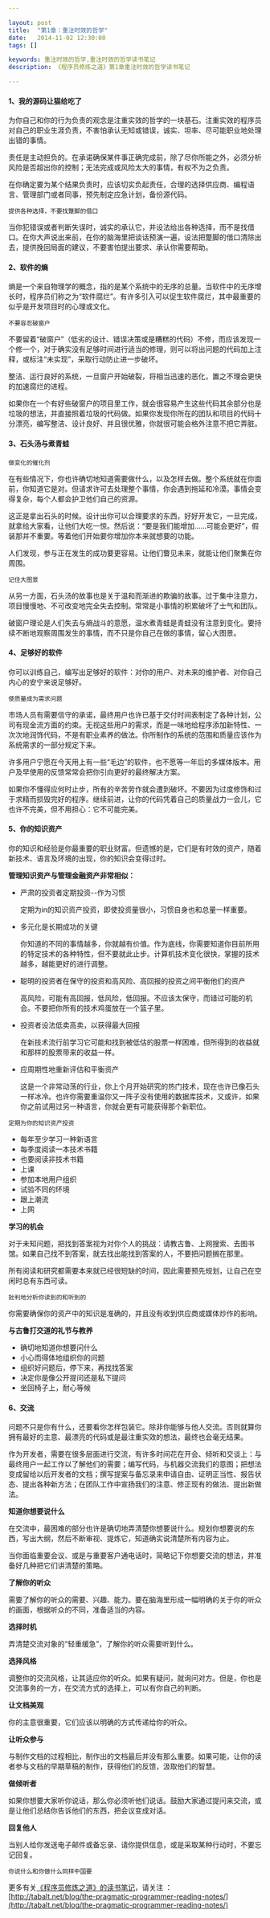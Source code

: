 ```yaml
---

layout: post
title:  "第1章：重注时效的哲学"
date:   2014-11-02 12:30:00
tags: []

keywords: 重注时效的哲学,重注时效的哲学读书笔记
description: 《程序员修炼之道》第1章重注时效的哲学读书笔记

---
```



#### 1、我的源码让猫给吃了


为你自己和你的行为负责的观念是注重实效的哲学的一块基石。注重实效的程序员对自己的职业生涯负责，不害怕承认无知或错误，诚实、坦率、尽可能职业地处理出错的事情。

责任是主动担负的。在承诺确保某件事正确完成前，除了尽你所能之外，必须分析风险是否超出你的控制；无法完成或风险太大的事情，有权不为之负责。

在你确定要为某个结果负责时，应该切实负起责任，合理的选择供应商、编程语言、管理部门或者同事，预先制定应急计划，备份源代码。

`提供各种选择，不要找蹩脚的借口`

当你犯错误或者判断失误时，诚实的承认它，并设法给出各种选择，而不是找借口。在你大声说出来前，在你的脑海里把谈话预演一遍，设法把蹩脚的借口清除出去，提供挽回局面的建议，不要害怕提出要求、承认你需要帮助。


#### 2、软件的熵


熵是一个来自物理学的概念，指的是某个系统中的无序的总量。当软件中的无序增长时，程序员们称之为“软件腐烂”。有许多引入可以促生软件腐烂，其中最重要的似乎是开发项目时的心理或文化。

`不要容忍破窗户`

不要留着“破窗户”（低劣的设计、错误决策或是糟糕的代码）不修，而应该发现一个修一个，对于确实没有足够时间进行适当的修理，则可以将出问题的代码加上注释，或标注“未实现”，采取行动防止进一步破坏。

整洁、运行良好的系统，一旦窗户开始破裂，将相当迅速的恶化，置之不理会更快的加速腐烂的进程。

如果你在一个有好些破窗户的项目里工作，就会很容易产生这些代码其余部分也是垃圾的想法，并直接照着垃圾的代码做。如果你发现你所在的团队和项目的代码十分漂亮，编写整洁、设计良好、并且很优雅，你就很可能会格外注意不把它弄脏。


#### 3、石头汤与煮青蛙

`做变化的催化剂`

在有些情况下，你也许确切地知道需要做什么，以及怎样去做。整个系统就在你面前，你知道它是对。但请求许可去处理整个事情，你会遇到拖延和冷漠。事情会变得复杂，每个人都会护卫他们自己的资源。

这正是拿出石头的时候。设计出你可以合理要求的东西，好好开发它，一旦完成，就拿给大家看，让他们大吃一惊。然后说：“要是我们能增加......可能会更好”，假装那并不重要。等着他们开始要你增加你本来就想要的功能。

人们发现，参与正在发生的成功要更容易。让他们瞥见未来，就能让他们聚集在你周围。


`记住大图景`

从另一方面，石头汤的故事也是关于温和而渐进的欺骗的故事。过于集中注意力，项目慢慢地、不可改变地完全失去控制。常常是小事情的积累破坏了士气和团队。

破窗户理论是人们失去与熵战斗的意愿，温水煮青蛙是青蛙没有注意到变化。要持续不断地观察周围发生的事情，而不只是你自己在做的事情，留心大图景。



#### 4、足够好的软件


你可以训练自己，编写出足够好的软件：对你的用户、对未来的维护者、对你自己内心的安宁来说足够好。


`使质量成为需求问题`

市场人员有需要信守的承诺，最终用户也许已基于交付时间表制定了各种计划，公司有现金流方面的约束。无视这些用户的需求，而是一味地给程序添加新特性、一次次地润饰代码，不是有职业素养的做法。你所制作的系统的范围和质量应该作为系统需求的一部分规定下来。


许多用户宁愿在今天用上有一些“毛边”的软件，也不愿等一年后的多媒体版本。用户及早使用的反馈常常会把你引向更好的最终解决方案。


如果你不懂得应何时止步，所有的辛苦劳作就会遭到破坏。不要因为过度修饰和过于求精而损毁完好的程序。继续前进，让你的代码凭着自己的质量战力一会儿，它也许不完美，但不用担心：它不可能完美。



#### 5、你的知识资产


你的知识和经验是你最重要的职业财富。但遗憾的是，它们是有时效的资产，随着新技术、语言及环境的出现，你的知识会变得过时。


**管理知识资产与管理金融资产非常相似：**

* 严肃的投资者定期投资--作为习惯

	定期为in的知识资产投资，即使投资量很小，习惯自身也和总量一样重要。

* 多元化是长期成功的关键

	你知道的不同的事情越多，你就越有价值。作为底线，你需要知道你目前所用的特定技术的各种特性，但不要就此止步。计算机技术变化很快，掌握的技术越多，越能更好的进行调整。

* 聪明的投资者在保守的投资和高风险、高回报的投资之间平衡他们的资产

	高风险，可能有高回报，低风险，低回报。不应该太保守，而错过可能的机会。不要把你所有的技术鸡蛋放在一个篮子里。

* 投资者设法低卖高卖，以获得最大回报

	在新技术流行前学习它可能和找到被低估的股票一样困难，但所得到的收益就和那样的股票带来的收益一样。

* 应周期性地重新评估和平衡资产

	这是一个非常动荡的行业，你上个月开始研究的热门技术，现在也许已像石头一样冰冷。也许你需要重温你又一阵子没有使用的数据库技术，又或许，如果你之前试用过另一种语言，你就会更有可能获得那个新职位。
	
	
`定期为你的知识资产投资`

* 每年至少学习一种新语言
* 每季度阅读一本技术书籍
* 也要阅读非技术书籍
* 上课
* 参加本地用户组织
* 试验不同的环境
* 跟上潮流
* 上网


**学习的机会**

对于未知问题，把找到答案视为对你个人的挑战：请教古鲁、上网搜索、去图书馆。如果自己找不到答案，就去找出能找到答案的人，不要把问题搁在那里。

所有阅读和研究都需要本来就已经很短缺的时间，因此需要预先规划，让自己在空闲时总有东西可读。

`批判地分析你读到的和听到的`

你需要确保你的资产中的知识是准确的，并且没有收到供应商或媒体炒作的影响。


**与古鲁打交道的礼节与教养**

* 确切地知道你想要问什么
* 小心而得体地组织你的问题
* 组织好问题后，停下来，再找找答案
* 决定你是像公开提问还是私下提问
* 坐回椅子上，耐心等候



#### 6、交流


问题不只是你有什么，还要看你怎样包装它。除非你能够与他人交流。否则就算你拥有最好的主意、最漂亮的代码或是最注重实效的想法，最终也会毫无结果。

作为开发者，需要在很多层面进行交流，有许多时间花在开会、倾听和交谈上：与最终用户一起工作以了解他们的需要；编写代码，与机器交流我们的意图；把想法变成留给以后开发者的文档；撰写提案与备忘录来申请自由、证明正当性、报告状态、提出各种新方法；在团队工作中宣扬我们的注意、修正现有的做法、提出新做法。


**知道你想要说什么**

在交流中，最困难的部分也许是确切地弄清楚你想要说什么。规划你想要说的东西，写出大纲，然后不断审视、提炼它，知道确实说清楚所有内容为止。

当你面临重要会议、或是与重要客户通电话时，简略记下你想要交流的想法，并准备好几种把它们讲清楚的策略。


**了解你的听众**

需要了解你的听众的需要、兴趣、能力。要在脑海里形成一幅明确的关于你的听众的画面，根据听众的不同，准备适当的内容。


**选择时机**

弄清楚交流对象的“轻重缓急”，了解你的听众需要听到什么。


**选择风格**

调整你的交流风格，让其适应你的听众。如果有疑问，就询问对方。但是，你也是交流事务的一方，在交流方式的选择上，可以有你自己的判断。


**让文档美观**

你的主意很重要，它们应该以明确的方式传递给你的听众。


**让听众参与**

与制作文档的过程相比，制作出的文档最后并没有那么重要。如果可能，让你的读者参与文档的早期草稿的制作，获得他们的反馈，汲取他们的智慧。


**做倾听者**

如果你想要大家听你说话，那么你必须听他们说话。鼓励大家通过提问来交流，或是让他们总结你告诉他们的东西，把会议变成对话。


**回复他人**

当别人给你发送电子邮件或备忘录、请你提供信息，或是采取某种行动时，不要忘记回复。


`你说什么和你做什么同样中国要`

更多有关[《程序员修炼之道》的读书笔记](http://tabalt.net/blog/the-pragmatic-programmer-reading-notes/)，请关注 ：  
[http://tabalt.net/blog/the-pragmatic-programmer-reading-notes/](http://tabalt.net/blog/the-pragmatic-programmer-reading-notes/)